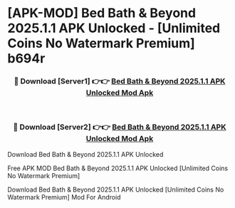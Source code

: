 # [APK-MOD] Bed Bath & Beyond 2025.1.1 APK Unlocked - [Unlimited Coins No Watermark Premium] b694r



<div align="center">
<h3>🔴 Download [Server1] 👉👉 <a href="https://momento.my/?title=Bed_Bath_&_Beyond_2025.1.1_APK_Unlocked">Bed Bath & Beyond 2025.1.1 APK Unlocked Mod Apk</a></h3><br>

<h3>🔴 Download [Server2] 👉👉 <a href="https://momento.my/?title=Bed_Bath_&_Beyond_2025.1.1_APK_Unlocked">Bed Bath & Beyond 2025.1.1 APK Unlocked Mod Apk</a></h3>
</div>



Download Bed Bath & Beyond 2025.1.1 APK Unlocked 

Free APK MOD Bed Bath & Beyond 2025.1.1 APK Unlocked [Unlimited Coins No Watermark Premium]

Download Bed Bath & Beyond 2025.1.1 APK Unlocked [Unlimited Coins No Watermark Premium] Mod For Android
